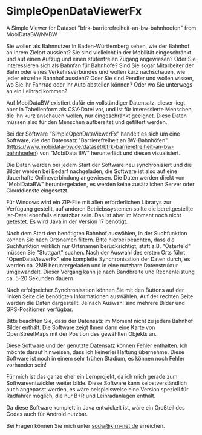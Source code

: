 # SimpleOpenDataViewerFx
A Simple Viewer for Dataset "bfrk-barrierefreiheit-an-bw-bahnhoefen" from MobiDataBW/NVBW

Sie wollen als Bahnnutzer ìn Baden-Württemberg sehen, wie der Bahnhof an Ihrem Zielort aussieht? Sie sind vielleicht in der Mobilität
eingeschränkt und auf einen Aufzug und einen stufenfreien Zugang angewiesen? Oder Sie interessieren sich als Bahnfan für Bahnhöfe? 
Sind Sie sogar Mitarbeiter der Bahn oder eines Verkehrsverbundes und wollen kurz nachschauen, wie jeder einzelne Bahnhof
aussieht? Oder Sie sind Pendler und wollen wissen, wo Sie ihr Fahrrad oder ihr Auto abstellen können? Oder wo Sie
unterwegs an ein Leihrad kommen?

Auf MobiDataBW existiert dafür ein vollständiger Datensatz, dieser liegt aber in Tabellenform als CSV-Datei vor, und ist 
für interessierte Menschen, die ihn kurz anschauen wollen, nur eingeschränkt geeignet. Diese Daten müssen also für den
Menschen aufbereitet und gefiltert werden.

Bei der Software "SimpleOpenDataViewerFx" handelt es sich um eine Software, die den Datensatz "Barrierefreiheit an BW-Bahnhöfen" 
(https://www.mobidata-bw.de/dataset/bfrk-barrierefreiheit-an-bw-bahnhoefen) von "MobiData BW" herunterlädt und diesen visualisiert.

Die Daten werden bei jedem Start der Software neu synchronisiert und die Bilder werden bei Bedarf nachgeladen, die Software ist also 
auf eine dauerhafte Onlineverbindung angewiesen. Die Daten werden direkt von "MobiDataBW" heruntergeladen, es werden keine zusätzlichen
Server oder Clouddienste eingesetzt.

Für Windows wird ein ZIP-File mit allen erforderlichen Librarys zur Verfügung gestellt, auf anderen Betriebssystemen sollte die
bereitgestellte jar-Datei ebenfalls einsetzbar sein. Das ist aber im Moment noch nicht getestet. Es wird Java in der Version 17 benötigt.

Nach dem Start den benötigten Bahnhof auswählen, in der Suchfunktion können Sie nach Ortsnamen filtern. Bitte hierbei beachten, dass
die Suchfunktion wirklich nur Ortsnamen berücksichtigt, statt z.B. "Österfeld" müssen Sie "Stuttgart" suchen.
Nach der Auswahl des ersten Orts führt "OpenDataViewerFx" eine komplette Synchronisation der Daten durch, es werden ca. 2MB heruntergeladen
und in eine nutzbare Datenstruktur umgewandelt. Dieser Vorgang kann je nach Bandbreite und Rechenleistung ca. 5-20 Sekunden dauern.

Nach erfolgreicher Synchronisation können Sie mit den Buttons auf der linken Seite die benötigten Informationen auswählen. Auf der rechten
Seite werden die Daten dargestellt. Je nach Auswahl sind mehrere Bilder und GPS-Positionen verfügbar.

Bitte beachten Sie, dass der Datensatz im Moment nicht zu jedem Bahnhof Bilder enthält. Die Software zeigt Ihnen dann eine Karte von
OpenStreetMaps mit der Position des gewählten Objekts an.

Diese Software und der genutzte Datensatz können Fehler enthalten. Ich möchte darauf hinweisen, dass ich keinerlei Haftung übernehme.
Diese Software ist noch in einem sehr frühen Stadium, es können noch Fehler vorhanden sein!

Für mich ist das ganze eher ein Lernprojekt, da ich mich gerade zum Softwareentwickler weiter bilde. Diese Software kann
selbstverständlich auch angepasst werden, es wäre beispielsweise eine Version speziell für Radfahrer möglich, die nur 
B+R und Leihradanlagen enthält.

Da diese Software komplett in Java entwickelt ist, wäre ein Großteil des Codes auch für Android nutzbar.

Bei Fragen können Sie mich unter sodw@kirn-net.de erreichen.

